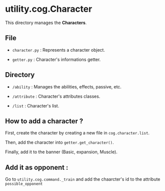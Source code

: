 # utility.cog.Character

This directory manages the **Characters**.

## File

- `character.py` : Represents a character object.

- `getter.py` : Character's informations getter.

## Directory

- `/ability` : Manages the abilities, effects, passive, etc.

- `/attribute` : Character's attributes classes.

- `/list` : Character's list.

## How to add a character ?

First, create the character by creating a new file in `cog.character.list`.

Then, add the character into `getter.get_character()`.

Finally, add it to the banner (Basic, expansion, Muscle).

## Add it as opponent :

Go to `utility.cog.command._train` and add the chaarcter's id to the attribute `possible_opponent`
